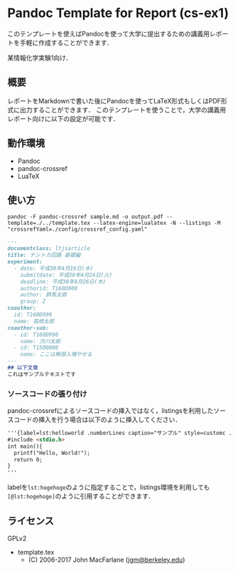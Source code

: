 Pandoc Template for Report (cs-ex1)
===

このテンプレートを使えばPandocを使って大学に提出するための講義用レポートを手軽に作成することができます．

某情報化学実験1向け．

## 概要
レポートをMarkdownで書いた後にPandocを使ってLaTeX形式もしくはPDF形式に出力することができます．
このテンプレートを使うことで，大学の講義用レポート向けに以下の設定が可能です．

## 動作環境
- Pandoc
- pandoc-crossref
- LuaTeX

## 使い方
```shell
pandoc -F pandoc-crossref sample.md -o output.pdf --template=./../template.tex --latex-engine=lualatex -N --listings -M "crossrefYaml=./config/crossref_config.yaml"
```

```markdown
---
documentclass: ltjsarticle
title: ナントカ回路 基礎編
experiment:
  - date: 平成30年4月19日(木)
    submitdate: 平成30年4月24日(火)
    deadline: 平成30年4月26日(木)
    authorid: T160D000
    author: 群馬太郎
    group: Z
coauthor:
  id: T160D999
  name: 高崎太郎
coauthor-sub:
  - id: T160D990
  	name: 渋川太郎
  - id: T1500000
  	name: ここは無限人増やせる
---
## 以下文章
これはサンプルテキストです
```

### ソースコードの張り付け
pandoc-crossrefによるソースコードの挿入ではなく，listingsを利用したソースコードの挿入を行う場合は以下のように挿入してください．
```markdown
'''{label=lst:helloworld .numberLines caption="サンプル" style=customc .listings}
#include <stdio.h>
int main(){
  printf("Hello, World!");
  return 0;
}
'''
```
labelを`lst:hogehoge`のように指定することで，listings環境を利用しても`[@lst:hogehoge]`のように引用することができます．

## ライセンス
GPLv2
- template.tex
  - (C) 2006-2017 John MacFarlane (jgm@berkeley.edu)
